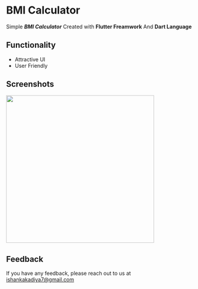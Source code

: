 # BMI Calculator

Simple ***BMI Calculator*** Created with **Flutter Freamwork** And **Dart Language**


## Functionality

- Attractive UI
- User Friendly

## Screenshots 

<img src="https://user-images.githubusercontent.com/113764228/204088236-d9466b64-8c80-4848-8ce2-6023d88ff81f.jpg" width="400"> &nbsp; 



## Feedback

If you have any feedback, please reach out to us at ishankakadiya7@gmail.com

